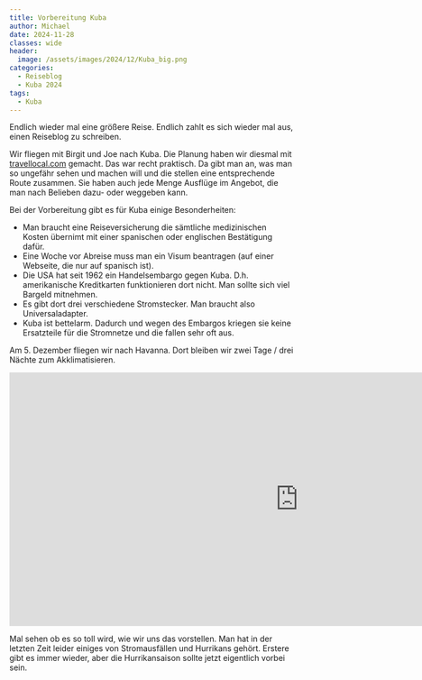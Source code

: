 ```yaml
---
title: Vorbereitung Kuba
author: Michael
date: 2024-11-28
classes: wide
header:
  image: /assets/images/2024/12/Kuba_big.png
categories:
  - Reiseblog
  - Kuba 2024
tags:
  - Kuba
---
```


Endlich wieder mal eine größere Reise. Endlich zahlt es sich wieder mal aus, einen Reiseblog zu schreiben.

Wir fliegen mit Birgit und Joe nach Kuba. Die Planung haben wir diesmal mit [travellocal.com](https://www.travellocal.com/de) gemacht. Das war recht praktisch. Da gibt man an, was man so ungefähr sehen und machen will und die stellen eine entsprechende Route zusammen. Sie haben auch jede Menge Ausflüge im Angebot, die man nach Belieben dazu- oder weggeben kann.

Bei der Vorbereitung gibt es für Kuba einige Besonderheiten:

- Man braucht eine Reiseversicherung die sämtliche medizinischen Kosten übernimt mit einer spanischen oder englischen Bestätigung dafür.
- Eine Woche vor Abreise muss man ein Visum beantragen (auf einer Webseite, die nur auf spanisch ist).
- Die USA hat seit 1962 ein Handelsembargo gegen Kuba. D.h. amerikanische Kreditkarten funktionieren dort nicht. Man sollte sich viel Bargeld mitnehmen.
- Es gibt dort drei verschiedene Stromstecker. Man braucht also Universaladapter.
- Kuba ist bettelarm. Dadurch und wegen des Embargos kriegen sie keine Ersatzteile für die Stromnetze und die fallen sehr oft aus.

Am 5. Dezember fliegen wir nach Havanna. Dort bleiben wir zwei Tage / drei Nächte zum Akklimatisieren.

<iframe src="https://www.google.com/maps/embed?pb=!1m18!1m12!1m3!1d4427652.310767291!2d-81.04407784829459!3d22.167382359982202!2m3!1f0!2f0!3f0!3m2!1i1024!2i768!4f13.1!3m3!1m2!1s0x88cd49070f7a4cb5%3A0x798cf7529110a41a!2sKuba!5e1!3m2!1sde!2sat!4v1732814147934!5m2!1sde!2sat" width="1024" height="450" style="border:0;" allowfullscreen="" loading="lazy" referrerpolicy="no-referrer-when-downgrade"></iframe>

Mal sehen ob es so toll wird, wie wir uns das vorstellen. Man hat in der letzten Zeit leider einiges von Stromausfällen und Hurrikans gehört. Erstere gibt es immer wieder, aber die Hurrikansaison sollte jetzt eigentlich vorbei sein.
